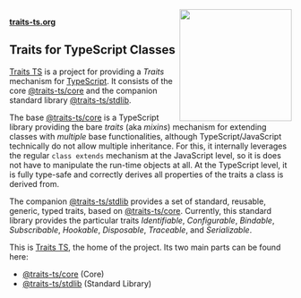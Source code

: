 
<img src="https://raw.githubusercontent.com/traits-ts/core/refs/heads/master/etc/logo.svg" width="200" style="float: right" align="right" alt=""/>

**[traits-ts.org](https://traits-ts.org)**

## Traits for TypeScript Classes

[Traits TS](https://traits-ts.org) is a
project for providing a *Traits* mechanism for
[TypeScript](https://www.typescriptlang.org/). It consists of the
core [@traits-ts/core](https://github.com/traits-ts/core)
and the companion standard library
[@traits-ts/stdlib](https://github.com/traits-ts/stdlib).

The base [@traits-ts/core](https://github.com/traits-ts/core)
is a TypeScript library providing the bare *traits* (aka *mixins*)
mechanism for extending classes with *multiple* base functionalities,
although TypeScript/JavaScript technically do not allow multiple
inheritance. For this, it internally leverages the regular `class
extends` mechanism at the JavaScript level, so it is does not have to
manipulate the run-time objects at all. At the TypeScript level, it is
fully type-safe and correctly derives all properties of the traits a
class is derived from.

The companion [@traits-ts/stdlib](https://github.com/traits-ts/stdlib)
provides a set of standard, reusable, generic, typed traits,
based on [@traits-ts/core](https://github.com/traits-ts/core). Currently,
this standard library provides the particular traits *Identifiable*,
*Configurable*, *Bindable*, *Subscribable*, *Hookable*, *Disposable*,
*Traceable*, and *Serializable*.

This is [Traits TS](https://github.com/traits-ts), the home of the project.
Its two main parts can be found here:

- [@traits-ts/core](https://github.com/traits-ts/core) (Core)
- [@traits-ts/stdlib](https://github.com/traits-ts/stdlib) (Standard Library)

